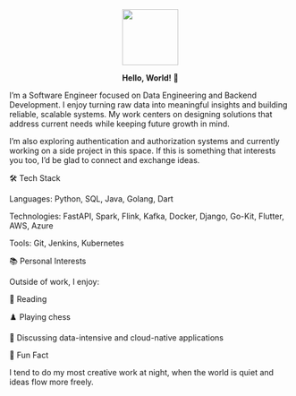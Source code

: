 <div id="header" align="center"> <img src="https://media.giphy.com/media/v1.Y2lkPWVjZjA1ZTQ3dmlta295ajVtMWRzanFjdzYwbmpkendkeWduZzVvOTlia2M3em53YSZlcD12MV9naWZzX3NlYXJjaCZjdD1n/WsTqCP23xCEr2j1uru/giphy.gif" width="100"/> <p><b>Hello, World! 👋</b></p> </div>

I’m a Software Engineer focused on Data Engineering and Backend Development. I enjoy turning raw data into meaningful insights and building reliable, scalable systems. My work centers on designing solutions that address current needs while keeping future growth in mind.

I’m also exploring authentication and authorization systems and currently working on a side project in this space. If this is something that interests you too, I’d be glad to connect and exchange ideas.

🛠 Tech Stack

Languages: Python, SQL, Java, Golang, Dart

Technologies: FastAPI, Spark, Flink, Kafka, Docker, Django, Go-Kit, Flutter, AWS, Azure

Tools: Git, Jenkins, Kubernetes

📚 Personal Interests

Outside of work, I enjoy:

📖 Reading

♟️ Playing chess

💬 Discussing data-intensive and cloud-native applications

🌟 Fun Fact

I tend to do my most creative work at night, when the world is quiet and ideas flow more freely.

